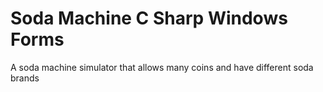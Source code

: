 # Soda Machine C Sharp Windows Forms
 A soda machine simulator that allows many coins and have different soda brands
